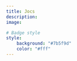 ```yaml
---
title: Jocs
description:
image:

# Badge style
style:
    background: "#7b5f9d"
    color: "#fff"
---
```

